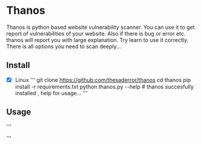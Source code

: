 # Thanos

Thanos is python based website vulnerability scanner. You can use it to get report of vulnerabilities of your website.
Also if there is bug or error etc. thanos will report you with large explanation. Try learn to use it correctly. 
There is all options you need to scan deeply...

## Install

- [x] Linux
'''
git clone https://github.com/thesaderror/thanos
cd thanos
pip install -r requirements.txt
python thanos.py --help # thanos succesfully installed , help for usage...
'''

## Usage
'''

'''

